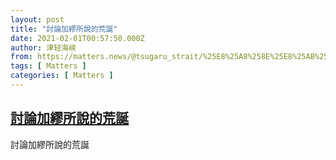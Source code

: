 ```yaml
---
layout: post
title: "討論加繆所說的荒誕"
date: 2021-02-01T00:57:50.000Z
author: 津轻海峡
from: https://matters.news/@tsugaru_strait/%25E8%25A8%258E%25E8%25AB%2596%25E5%258A%25A0%25E7%25B9%2586%25E6%2589%2580%25E8%25AA%25AA%25E7%259A%2584%25E8%258D%2592%25E8%25AA%2595-bafyreib6h6tu2eqhevf4oznomdsppu75pno2hf74woxifitak26ooz7gr4
tags: [ Matters ]
categories: [ Matters ]
---
```

<!--1612141070000-->
[討論加繆所說的荒誕](https://matters.news/@tsugaru_strait/%25E8%25A8%258E%25E8%25AB%2596%25E5%258A%25A0%25E7%25B9%2586%25E6%2589%2580%25E8%25AA%25AA%25E7%259A%2584%25E8%258D%2592%25E8%25AA%2595-bafyreib6h6tu2eqhevf4oznomdsppu75pno2hf74woxifitak26ooz7gr4)
------

<div>
討論加繆所說的荒誕
</div>
